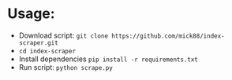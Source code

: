 # Usage:

* Download script: `git clone https://github.com/mick88/index-scraper.git`
* `cd index-scraper`
* Install dependencies `pip install -r requirements.txt`
* Run script: `python scrape.py`
